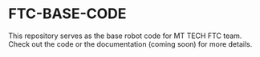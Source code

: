 # FTC-BASE-CODE
This repository serves as the base robot code for MT TECH FTC team. Check out the code or the documentation (coming soon) for more details.
